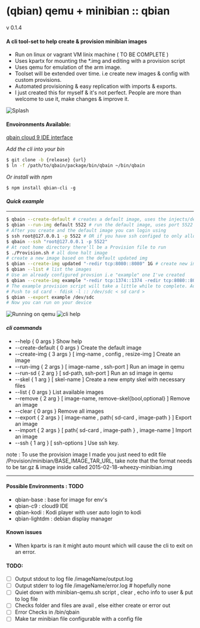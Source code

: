 # (qbian) qemu + minibian :: qbian

v 0.1.4

#### A cli tool-set to help create & provision minibian images

* Run on linux or vagrant VM linix machine ( TO BE COMPLETE )
* Uses kpartx for mounting the *.img and editing with a provision script
* Uses qemu for emulation of the arm image.
* Toolset will be extended over time. i.e create new images & config with custom provisions.
* Automated provisioning & easy replication with imports & exports.
* I just created this for myself & it's not perfect. People are more than welcome to use it, make changes & improve it.

![Splash](https://raw.githubusercontent.com/trojanspike/qbian/images/qbian-raspflash.jpg "Splash image")

#### Envoironments Available:
[ qbain cloud 9 IDE interface ](https://github.com/trojanspike/qbian/tree/dev/c9/injects/qbian-c9)

_Add the cli into your bin_
```bash
$ git clone -b {release} {url}
$ ln -f /path/to/qbain/package/bin/qbain ~/bin/qbain
```
_Or install with npm_
```
$ npm install qbian-cli -g
```

#### _Quick example_

---
```bash
$ qbain --create-default # creates a default image, uses the injects/default folder as injects
$ qbian --run-img default 5522 # run the default image, uses port 5522 to ssh
# After you create and the default image you can login using
$ ssh root@127.0.0.1 -p 5522 # OR if you have ssh configed to only allow ssh
$ qbain --ssh "root@127.0.0.1 -p 5522"
# At root home directory there'll be a Provision file to run
$ ./Provision.sh # all done halt image
# create a new image based on the default updated img
$ qbian --create-img updated "-redir tcp:8080::8080" 1G # create new images using the default img, Injects/updated folder required
$ qbian --list # list the images
# Use an already configured provsion i.e "example" one I've created
$ qbian --create-img example "-redir tcp:1374::1374 -redir tcp:8080::8080" 1G
# The example provision script will take a little while to complete. Add a user & password perdefined. add nvm & iojs with forever to run node. Add a quick express server & runs this at start up.
# Push to sd card - fdisk -l :: /dev/sdc < sd card >
$ qbian --export example /dev/sdc
# Now you can run on your device
```

![Running on qemu](/../images/run-img.png?raw=true "Running on qemu")
![cli help](/../images/help.png?raw=true "cli help")

#### _cli commands_
* --help { 0 args } Show help
* --create-default { 0 args } Create the default image
* --create-img { 3 args } [ img-name , config , resize-img ] Create an image
* --run-img { 2 args } [ image-name , ssh-port ] Run an image in qemu
* --run-sd { 2 arg } [ sd-path, ssh-port ] Run an sd image in qemu
* --skel { 1 arg } [ skel-name ] Create a new empty skel with necessary files
* --list { 0 args } List available images
* --remove { 2 arg } [ image-name, remove-skel{bool,optional} ] Remove an image
* --clear { 0 args } Remove all images
* --export { 2 args } [ image-name , path{ sd-card , image-path } ] Export an image
* --import { 2 args } [ path{ sd-card , image-path } , image-name ] Import an image
* --ssh { 1 arg } [ ssh-options ] Use ssh key.

note :
  To use the provision image I made you just need to edit file /Provision/minibian/BASE_IMAGE_TAR_URL,
  take note that the format needs to be tar.gz & image inside called 2015-02-18-wheezy-minibian.img

---

#### Possible Environments : TODO
* qbian-base : base for image for env's
* qbian-c9   : cloud9 IDE
* qbian-kodi : Kodi player with user auto login to kodi
* qbian-lightdm	:	debian display manager

#### Known issues
* When kpartx is ran it might auto mount which will cause the cli to exit on an error.

#### TODO:

- [ ] Output stdout to log file /imageName/output.log
- [ ] Output stderr to log file /imageName/error.log # hopefully none
- [ ] Quiet down with minibian-qemu.sh script , clear , echo info to user & put to log file
- [ ] Checks folder and files are avail , else either create or error out
- [ ] Error Checks in /bin/qbain
- [ ] Make tar minibian file configurable with a config file
